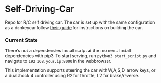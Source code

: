 # Self-Driving-Car
Repo for R/C self driving car. The car is set up with the same configuration as a donkeycar follow [their guide](https://docs.donkeycar.com/guide/build_hardware/) for instructions on building the car.

### Current State
There's not a dependencies install script at the moment. Install dependencies with pip3. To start serving, run `python3 start_script.py` and navigate to `192.168.your.ip:8000` in the webbrowser.

This implementation supports steering the car with W,A,S,D, arrow keys, or a dualshock 4 controller using R2 for throttle, L2 for brake/reverse.
